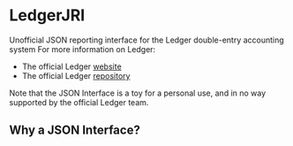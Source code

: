 # LedgerJRI
Unofficial JSON reporting interface for the Ledger double-entry accounting system For more information on Ledger:
  - The official Ledger [website](https://www.ledger-cli.org/)
  - The official Ledger [repository](https://github.com/ledger/ledger)
  
Note that the JSON Interface is a toy for a personal use, and in no way supported by the
official Ledger team.

## Why a JSON Interface?
